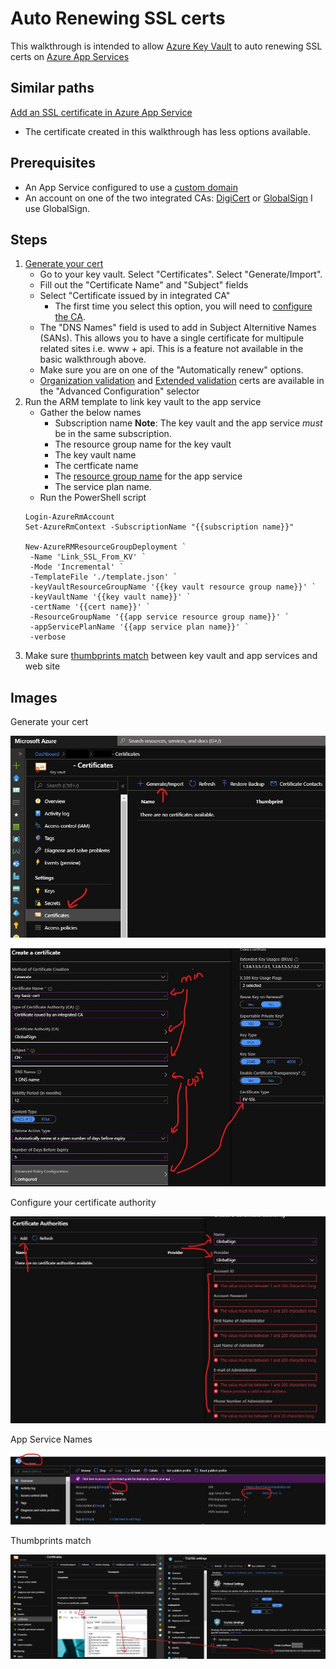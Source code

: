 # Auto Renewing SSL certs

This walkthrough is intended to allow [Azure Key Vault](https://docs.microsoft.com/en-us/azure/key-vault/) to auto renewing SSL certs on [Azure App Services](https://docs.microsoft.com/en-us/azure/app-service/)

## Similar paths

[Add an SSL certificate in Azure App Service](https://docs.microsoft.com/en-us/azure/app-service/configure-ssl-certificate)
* The certificate created in this walkthrough has less options available.

## Prerequisites

* An App Service configured to use a [custom domain](https://docs.microsoft.com/en-us/azure/app-service/app-service-web-tutorial-custom-domain)
* An account on one of the two integrated CAs: [DigiCert](https://www.digicert.com/azure-key-vault/) or [GlobalSign](https://www.globalsign.com/en/lp/certificates-for-azure-key-vault/)
  I use GlobalSign.

## Steps

1. [Generate your cert](#generate-cert)
   * Go to your key vault.
     Select "Certificates".
	 Select "Generate/Import".
	* Fill out the "Certificate Name" and "Subject" fields
	* Select "Certificate issued by in integrated CA"
	  * The first time you select this option, you will need to [configure the CA](#configure-ca).	    
	* The "DNS Names" field is used to add in Subject Alternitive Names (SANs).
	  This allows you to have a single certificate for multipule related sites i.e. www + api.
	  This is a feature not available in the basic walkthrough above.
	* Make sure you are on one of the "Automatically renew" options.
	* [Organization validation](https://en.wikipedia.org/wiki/Public_key_certificate#Organization_validation) and [Extended validation](https://en.wikipedia.org/wiki/Extended_Validation_Certificate) certs are available in the "Advanced Configuration" selector
2. Run the ARM template to link key vault to the app service
   * Gather the below names
     * Subscription name
       **Note**: The key vault and the app service _must_ be in the same subscription.
	 * The resource group name for the key vault
	 * The key vault name
	 * The certficate name
	 * The [resource group name](#app-service-names) for the app service
	 * The service plan name.
   * Run the PowerShell script
   ```{ps1}
   Login-AzureRmAccount
   Set-AzureRmContext -SubscriptionName "{{subscription name}}"
   
   New-AzureRMResourceGroupDeployment `	
	-Name 'Link_SSL_From_KV' `
	-Mode 'Incremental' `
	-TemplateFile './template.json' `
	-keyVaultResourceGroupName '{{key vault resource group name}}' `
	-keyVaultName '{{key vault name}}' `
	-certName '{{cert name}}' `	
	-ResourceGroupName '{{app service resource group name}}' `
	-appServicePlanName '{{app service plan name}}' `
	-verbose
   ```
3. Make sure [thumbprints match](#thumbprints-match) between key vault and app services and web site

## Images

<a name="generate-cert" />
Generate your cert

![Generate your cert 1 of 2](generate-cert-1.jpg?raw=true)

![Generate your cert 2 of 2](generate-cert-2.jpg?raw=true)

<a name="configure-ca" />
Configure your certificate authority

![Configure your certificate authority](configure-ca.jpg?raw=true)

<a name="app-service-names" />
App Service Names

![App Service Names](app-service-names.jpg?raw=true)

<a name="thumbprints-match" />
Thumbprints match

![Thumbprints match](thumbprints-match.jpg?raw=true)

